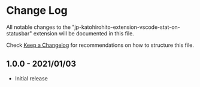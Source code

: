 # Change Log

All notable changes to the "jp-katohirohito-extension-vscode-stat-on-statusbar" extension will be documented in this file.

Check [Keep a Changelog](http://keepachangelog.com/) for recommendations on how to structure this file.

## 1.0.0 - 2021/01/03

- Initial release

